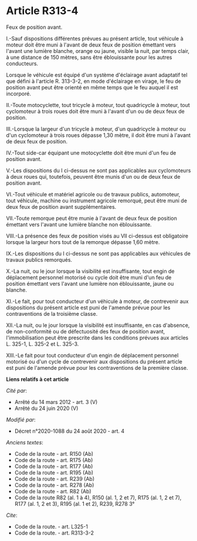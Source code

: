 # Article R313-4

Feux de position avant. 

I.-Sauf dispositions différentes prévues au présent article, tout véhicule à moteur doit être muni à l'avant de deux feux de
position émettant vers l'avant une lumière blanche, orange ou jaune, visible la nuit, par temps clair, à une distance de 150
mètres, sans être éblouissante pour les autres conducteurs. 

Lorsque le véhicule est équipé d'un système d'éclairage avant adaptatif tel que défini à l'article R. 313-3-2, en mode
d'éclairage en virage, le feu de position avant peut être orienté en même temps que le feu auquel il est incorporé. 

II.-Toute motocyclette, tout tricycle à moteur, tout quadricycle à moteur, tout cyclomoteur à trois roues doit être muni à
l'avant d'un ou de deux feux de position. 

III.-Lorsque la largeur d'un tricycle à moteur, d'un quadricycle à moteur ou d'un cyclomoteur à trois roues dépasse 1,30
mètre, il doit être muni à l'avant de deux feux de position. 

IV.-Tout side-car équipant une motocyclette doit être muni d'un feu de position avant. 

V.-Les dispositions du I ci-dessus ne sont pas applicables aux cyclomoteurs à deux roues qui, toutefois, peuvent être munis
d'un ou de deux feux de position avant. 

VI.-Tout véhicule et matériel agricole ou de travaux publics, automoteur, tout véhicule, machine ou instrument agricole
remorqué, peut être muni de deux feux de position avant supplémentaires. 

VII.-Toute remorque peut être munie à l'avant de deux feux de position émettant vers l'avant une lumière blanche non
éblouissante. 

VIII.-La présence des feux de position visés au VII ci-dessus est obligatoire lorsque la largeur hors tout de la remorque
dépasse 1,60 mètre. 

IX.-Les dispositions du I ci-dessus ne sont pas applicables aux véhicules de travaux publics remorqués. 

X.-La nuit, ou le jour lorsque la visibilité est insuffisante, tout engin de déplacement personnel motorisé ou cycle doit
être muni d'un feu de position émettant vers l'avant une lumière non éblouissante, jaune ou blanche. 

XI.-Le fait, pour tout conducteur d'un véhicule à moteur, de contrevenir aux dispositions du présent article est puni de
l'amende prévue pour les contraventions de la troisième classe. 

XII.-La nuit, ou le jour lorsque la visibilité est insuffisante, en cas d'absence, de non-conformité ou de défectuosité des
feux de position avant, l'immobilisation peut être prescrite dans les conditions prévues aux articles          L. 325-1, L.
325-2 et L. 325-3. 

XIII.-Le fait pour tout conducteur d'un engin de déplacement personnel motorisé ou d'un cycle de contrevenir aux dispositions
du présent article est puni de l'amende prévue pour les contraventions de la première classe.

**Liens relatifs à cet article**

_Cité par_:

  - Arrêté du 14 mars 2012 - art. 3 (V)
  - Arrêté du 24 juin 2020 (V)

_Modifié par_:

  - Décret n°2020-1088 du 24 août 2020 - art. 4

_Anciens textes_:

  - Code de la route - art. R150 (Ab)
  - Code de la route - art. R175 (Ab)
  - Code de la route - art. R177 (Ab)
  - Code de la route - art. R195 (Ab)
  - Code de la route - art. R239 (Ab)
  - Code de la route - art. R278 (Ab)
  - Code de la route - art. R82 (Ab)
  - Code de la route R82 (al. 1 à 4), R150 (al. 1, 2 et 7), R175 (al. 1, 2 et 7), R177 (al. 1, 2 et 3), R195 (al. 1 et 2), R239, R278 3°

_Cite_:

  - Code de la route. - art. L325-1
  - Code de la route. - art. R313-3-2
